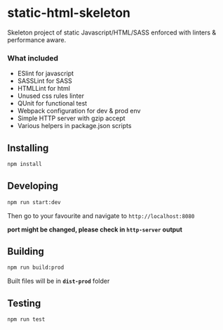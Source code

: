 # static-html-skeleton
Skeleton project of static Javascript/HTML/SASS enforced with linters & performance aware.

### What included
- ESlint for javascript
- SASSLint for SASS
- HTMLLint for html
- Unused css rules linter
- QUnit for functional test
- Webpack configuration for dev & prod env
- Simple HTTP server with gzip accept
- Various helpers in package.json scripts

## Installing
```bash
npm install
```

## Developing
```bash
npm run start:dev
```

Then go to your favourite and navigate to `http://localhost:8080`

**port might be changed, please check in `http-server` output**

## Building
```bash
npm run build:prod
```

Built files will be in **`dist-prod`** folder

## Testing
```bash
npm run test
```
